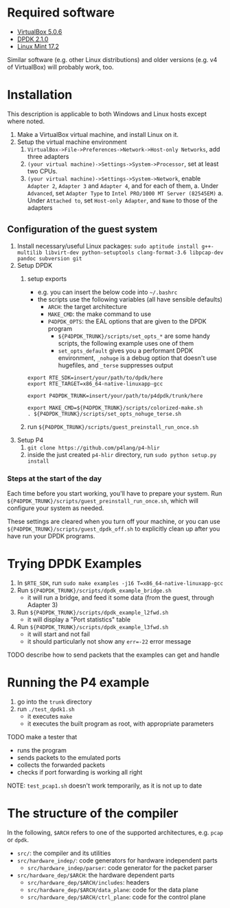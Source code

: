 
# Required software

- [VirtualBox 5.0.6](https://www.virtualbox.org/wiki/Downloads)
- [DPDK 2.1.0](http://dpdk.org/download)
- [Linux Mint 17.2](http://www.linuxmint.com/edition.php?id=192)

Similar software (e.g. other Linux distributions) and older versions (e.g. v4 of VirtualBox) will probably work, too.


# Installation

This description is applicable to both Windows and Linux hosts except where noted.

1. Make a VirtualBox virtual machine, and install Linux on it.
1. Setup the virtual machine environment
	1. `VirtualBox->File->Preferences->Network->Host-only Networks`, add three adapters
	1. `(your virtual machine)->Settings->System->Processor`, set at least two CPUs.
	1. `(your virtual machine)->Settings->System->Network`, enable `Adapter 2`, `Adapter 3` and `Adapter 4`, and for each of them,
		a. Under `Advanced`, set `Adapter Type` to `Intel PRO/1000 MT Server (82545EM)`
		a. Under `Attached to`, set `Host-only Adapter`, and `Name` to those of the adapters


## Configuration of the guest system

1. Install necessary/useful Linux packages: `sudo aptitude install g++-multilib libvirt-dev python-setuptools clang-format-3.6 libpcap-dev pandoc subversion git`
1. Setup DPDK
	1. setup exports
		- e.g. you can insert the below code into `~/.bashrc`
		- the scripts use the following variables (all have sensible defaults)
			- `ARCH`: the target architecture
			- `MAKE_CMD`: the make command to use
			- `P4DPDK_OPTS`: the EAL options that are given to the DPDK program
				- `${P4DPDK_TRUNK}/scripts/set_opts_*` are some handy scripts, the following example uses one of them
				- `set_opts_default` gives you a performant DPDK environment, `_nohuge` is a debug option that doesn't use hugefiles, and `_terse` suppresses output

		~~~~~~~
		export RTE_SDK=insert/your/path/to/dpdk/here
		export RTE_TARGET=x86_64-native-linuxapp-gcc

		export P4DPDK_TRUNK=insert/your/path/to/p4dpdk/trunk/here

		export MAKE_CMD=${P4DPDK_TRUNK}/scripts/colorized-make.sh
		. ${P4DPDK_TRUNK}/scripts/set_opts_nohuge_terse.sh
		~~~~~~~

	1. run `${P4DPDK_TRUNK}/scripts/guest_preinstall_run_once.sh`
1. Setup P4
	1. `git clone https://github.com/p4lang/p4-hlir`
	1. inside the just created `p4-hlir` directory, run `sudo python setup.py install`


### Steps at the start of the day

Each time before you start working, you'll have to prepare your system.
Run `${P4DPDK_TRUNK}/scripts/guest_preinstall_run_once.sh`, which will configure your system as needed.

These settings are cleared when you turn off your machine,
or you can use `${P4DPDK_TRUNK}/scripts/guest_dpdk_off.sh` to explicitly clean up after you have run your DPDK programs.


# Trying DPDK Examples

1. In `$RTE_SDK`, run `sudo make examples -j16 T=x86_64-native-linuxapp-gcc`
1. Run `${P4DPDK_TRUNK}/scripts/dpdk_example_bridge.sh`
	- it will run a bridge, and feed it some data (from the guest, through Adapter 3)
1. Run `${P4DPDK_TRUNK}/scripts/dpdk_example_l2fwd.sh`
	- it will display a "Port statistics" table
1. Run `${P4DPDK_TRUNK}/scripts/dpdk_example_l3fwd.sh`
	- it will start and not fail
	- it should particularly not show any `err=-22` error message

TODO describe how to send packets that the examples can get and handle


# Running the P4 example

1. go into the `trunk` directory
2. run `./test_dpdk1.sh`
	- it executes `make`
	- it executes the built program as root, with appropriate parameters

TODO make a tester that
- runs the program
- sends packets to the emulated ports
- collects the forwarded packets
- checks if port forwarding is working all right

NOTE: `test_pcap1.sh` doesn't work temporarily, as it is not up to date


# The structure of the compiler

In the following, `$ARCH` refers to one of the supported architectures, e.g. `pcap` or `dpdk`.

- `src/`: the compiler and its utilities
- `src/hardware_indep/`: code generators for hardware independent parts
	- `src/hardware_indep/parser`: code generator for the packet parser
- `src/hardware_dep/$ARCH`: the hardware dependent parts
	- `src/hardware_dep/$ARCH/includes`: headers
	- `src/hardware_dep/$ARCH/data_plane`: code for the data plane
	- `src/hardware_dep/$ARCH/ctrl_plane`: code for the control plane

